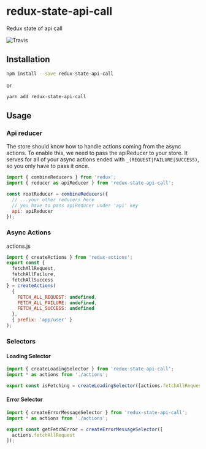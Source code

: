 # redux-state-api-call

Redux state of api call

![Travis](https://travis-ci.org/RodolfoSilva/redux-state-api-call.svg?branch=master)

## Installation

```bash
npm install --save redux-state-api-call
```

or

```bash
yarn add redux-state-api-call
```

## Usage

### Api reducer

The store should know how to handle actions coming from the async actions. To enable this, we need to pass the apiReducer to your store. It serves for all of your async actions ended with `_(REQUEST|FAILURE|SUCCESS)`, so you only have to pass it once.

```javascript
import { combineReducers } from 'redux';
import { reducer as apiReducer } from 'redux-state-api-call';

const rootReducer = combineReducers({
  // ...your other reducers here
  // you have to pass apiReducer under 'api' key
  api: apiReducer
});
```

### Async Actions

actions.js

```javascript
import { createActions } from 'redux-actions';
export const {
  fetchAllRequest,
  fetchAllFailure,
  fetchAllSuccess
} = createActions(
  {
    FETCH_ALL_REQUEST: undefined,
    FETCH_ALL_FAILURE: undefined,
    FETCH_ALL_SUCCESS: undefined
  },
  { prefix: 'app/user' }
);
```

### Selectors

#### Loading Selector

```javascript
import { createLoadingSelector } from 'redux-state-api-call';
import * as actions from './actions';

export const isFetching = createLoadingSelector([actions.fetchAllRequest]);
```

#### Error Selector

```javascript
import { createErrorMessageSelector } from 'redux-state-api-call';
import * as actions from './actions';

export const getFetchError = createErrorMessageSelector([
  actions.fetchAllRequest
]);
```
